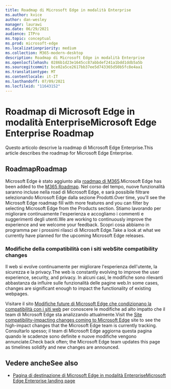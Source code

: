 ```yaml
---
title: Roadmap di Microsoft Edge in modalità Enterprise
ms.author: kvice
author: dan-wesley
manager: laurawi
ms.date: 06/29/2021
audience: ITPro
ms.topic: conceptual
ms.prod: microsoft-edge
ms.localizationpriority: medium
ms.collection: M365-modern-desktop
description: Roadmap di Microsoft Edge in modalità Enterprise
ms.openlocfilehash: 0286b1d23e1645cc87abbdef241a1bdd1ddb5a5b
ms.sourcegitcommit: bce02a5ce2617bb37ee5d743365d50b5fc8e4aa1
ms.translationtype: MT
ms.contentlocale: it-IT
ms.lasthandoff: 07/09/2021
ms.locfileid: "11643152"
---
```

# <a name="microsoft-edge-enterprise-roadmap"></a><span data-ttu-id="53528-103">Roadmap di Microsoft Edge in modalità Enterprise</span><span class="sxs-lookup"><span data-stu-id="53528-103">Microsoft Edge Enterprise Roadmap</span></span>

<span data-ttu-id="53528-104">Questo articolo descrive la roadmap di Microsoft Edge Enterprise.</span><span class="sxs-lookup"><span data-stu-id="53528-104">This article describes the roadmap for Microsoft Edge Enterprise.</span></span>

## <a name="roadmap"></a><span data-ttu-id="53528-105">Roadmap</span><span class="sxs-lookup"><span data-stu-id="53528-105">Roadmap</span></span>

<span data-ttu-id="53528-106">Microsoft Edge è stato aggiunto alla [roadmap di M365](https://www.microsoft.com/microsoft-365/roadmap?filters=&searchterms=Microsoft%2CEdge).</span><span class="sxs-lookup"><span data-stu-id="53528-106">Microsoft Edge has been added to the [M365 Roadmap](https://www.microsoft.com/microsoft-365/roadmap?filters=&searchterms=Microsoft%2CEdge).</span></span> <span data-ttu-id="53528-107">Nel corso del tempo, nuove funzionalità saranno incluse nella road di Microsoft Edge, e sarà possibile filtrare selezionando Microsoft Edge dalla sezione Prodotti.</span><span class="sxs-lookup"><span data-stu-id="53528-107">Over time, you'll see the Microsoft Edge roadmap fill with more features and you can filter by selecting Microsoft Edge from the Products section.</span></span> <span data-ttu-id="53528-108">Stiamo lavorando per migliorare continuamente l'esperienza e accogliamo i commenti e suggerimenti degli utenti.</span><span class="sxs-lookup"><span data-stu-id="53528-108">We are working to continuously improve the experience and we welcome your feedback.</span></span> <span data-ttu-id="53528-109">Scopri cosa abbiamo in programma per i prossimi rilasci di Microsoft Edge.</span><span class="sxs-lookup"><span data-stu-id="53528-109">Take a look at what we currently have planned for the upcoming Microsoft Edge releases.</span></span> 

### <a name="site-compatibility-changes"></a><span data-ttu-id="53528-110">Modifiche della compatibilità con i siti web</span><span class="sxs-lookup"><span data-stu-id="53528-110">Site compatibility changes</span></span>

<span data-ttu-id="53528-111">Il web si evolve continuamente per migliorare l'esperienza dell'utente, la sicurezza e la privacy.</span><span class="sxs-lookup"><span data-stu-id="53528-111">The web is constantly evolving to improve the user experience, security, and privacy.</span></span> <span data-ttu-id="53528-112">In alcuni casi, le modifiche sono rilevanti abbastanza da influire sulle funzionalità delle pagine web.</span><span class="sxs-lookup"><span data-stu-id="53528-112">In some cases, changes are significant enough to impact the functionality of existing webpages.</span></span>

<span data-ttu-id="53528-113">Visitare il sito [Modifiche future di Microsoft Edge che condizionano la compatibilità con i siti web](/microsoft-edge/web-platform/site-impacting-changes) per conoscere le modifiche ad alto impatto che il team di Microsoft Edge sta analizzando attualmente.</span><span class="sxs-lookup"><span data-stu-id="53528-113">Visit the [Site compatibility-impacting changes coming to Microsoft Edge](/microsoft-edge/web-platform/site-impacting-changes) site to see the high-impact changes that the Microsoft Edge team is currently tracking.</span></span> <span data-ttu-id="53528-114">Consultarlo spesso; il team di Microsoft Edge aggiorna questa pagina quando le scadenze sono definite e nuove modifiche vengono annunciate.</span><span class="sxs-lookup"><span data-stu-id="53528-114">Check back often; the Microsoft Edge team updates this page as timelines solidify and new changes are announced.</span></span>

## <a name="see-also"></a><span data-ttu-id="53528-115">Vedere anche</span><span class="sxs-lookup"><span data-stu-id="53528-115">See also</span></span>

- [<span data-ttu-id="53528-116">Pagina di destinazione di Microsoft Edge in modalità Enterprise</span><span class="sxs-lookup"><span data-stu-id="53528-116">Microsoft Edge Enterprise landing page</span></span>](https://aka.ms/EdgeEnterprise)